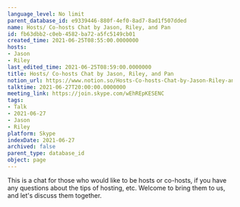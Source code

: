 ```yaml
---
language_level: No limit
parent_database_id: e9339446-880f-4ef0-8ad7-8ad1f507dded
name: Hosts/ Co-hosts Chat by Jason, Riley, and Pan
id: fb63dbb2-c0eb-4582-ba72-a5fc5149cb01
created_time: 2021-06-25T08:55:00.0000000
hosts:
- Jason
- Riley
last_edited_time: 2021-06-25T08:59:00.0000000
title: Hosts/ Co-hosts Chat by Jason, Riley, and Pan
notion_url: https://www.notion.so/Hosts-Co-hosts-Chat-by-Jason-Riley-and-Pan-fb63dbb2c0eb4582ba72a5fc5149cb01
talktime: 2021-06-27T20:00:00.0000000
meeting_link: https://join.skype.com/wEhREpKESENC
tags:
- Talk
- 2021-06-27
- Jason
- Riley
platform: Skype
indexDate: 2021-06-27
archived: false
parent_type: database_id
object: page
---
```


This is a chat for those who would like to be hosts or co-hosts, if you have any questions about the tips of hosting, etc. Welcome to bring them to us, and let's discuss them together.

